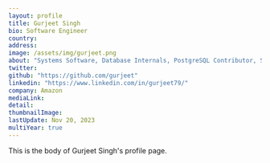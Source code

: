 ```yaml
---
layout: profile
title: Gurjeet Singh
bio: Software Engineer
country: 
address: 
image: /assets/img/gurjeet.png
about: "Systems Software, Database Internals, PostgreSQL Contributor, Software Architect, Engineering Manager. Postgres database internals engineer and Database Architect with 18+ years of hands-on experience helping customers with training, consulting, migrations, replication, high-availability.  I have spent about 2 years training people on Database Internals, Management, Administration and Development of EnterpriseDB and PostgreSQL databases."
twitter: 
github: "https://github.com/gurjeet"
linkedin: "https://www.linkedin.com/in/gurjeet79/"
company: Amazon
mediaLink:
detail: 
thumbnailImage:
lastUpdate: Nov 20, 2023
multiYear: true
---
```


This is the body of Gurjeet Singh's profile page.
